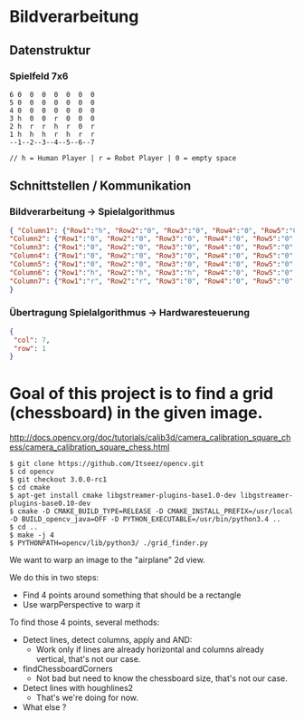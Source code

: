 # Bildverarbeitung

## Datenstruktur
### Spielfeld 7x6
```
6 0  0  0  0  0  0  0
5 0  0  0  0  0  0  0
4 0  0  0  0  0  0  0
3 h  0  0  r  0  0  0
2 h  r  r  h  r  0  r
1 h  h  h  r  h  r  r
--1--2--3--4--5--6--7

// h = Human Player | r = Robot Player | 0 = empty space
```

## Schnittstellen / Kommunikation
###  Bildverarbeitung -> Spielalgorithmus
```json
{ "Column1": {"Row1":"h", "Row2":"0", "Row3":"0", "Row4":"0", "Row5":"0", "Row6":"0"},
"Column2": {"Row1":"0", "Row2":"0", "Row3":"0", "Row4":"0", "Row5":"0", "Row6":"0"},
"Column3": {"Row1":"0", "Row2":"0", "Row3":"0", "Row4":"0", "Row5":"0", "Row6":"0"},
"Column4": {"Row1":"0", "Row2":"0", "Row3":"0", "Row4":"0", "Row5":"0", "Row6":"0"},
"Column5": {"Row1":"0", "Row2":"0", "Row3":"0", "Row4":"0", "Row5":"0", "Row6":"0"},
"Column6": {"Row1":"h", "Row2":"h", "Row3":"h", "Row4":"0", "Row5":"0", "Row6":"0"},
"Column7": {"Row1":"r", "Row2":"r", "Row3":"0", "Row4":"0", "Row5":"0", "Row6":"0"}
}
```

### Übertragung Spielalgorithmus -> Hardwaresteuerung
```json
{
 "col": 7,
 "row": 1
}
```

# Goal of this project is to find a grid (chessboard) in the given image.

http://docs.opencv.org/doc/tutorials/calib3d/camera_calibration_square_chess/camera_calibration_square_chess.html

```
$ git clone https://github.com/Itseez/opencv.git
$ cd opencv
$ git checkout 3.0.0-rc1
$ cd cmake
$ apt-get install cmake libgstreamer-plugins-base1.0-dev libgstreamer-plugins-base0.10-dev
$ cmake -D CMAKE_BUILD_TYPE=RELEASE -D CMAKE_INSTALL_PREFIX=/usr/local -D BUILD_opencv_java=OFF -D PYTHON_EXECUTABLE=/usr/bin/python3.4 ..
$ cd ..
$ make -j 4
$ PYTHONPATH=opencv/lib/python3/ ./grid_finder.py
```

We want to warp an image to the "airplane" 2d view.

We do this in two steps:

- Find 4 points around something that should be a rectangle
- Use warpPerspective to warp it

To find those 4 points, several methods:

- Detect lines, detect columns, apply and AND:
    - Work only if lines are already horizontal and columns already vertical,
      that's not our case.
- findChessboardCorners
    - Not bad but need to know the chessboard size, that's not our case.
- Detect lines with houghlines2
    - That's we're doing for now.
- What else ?

